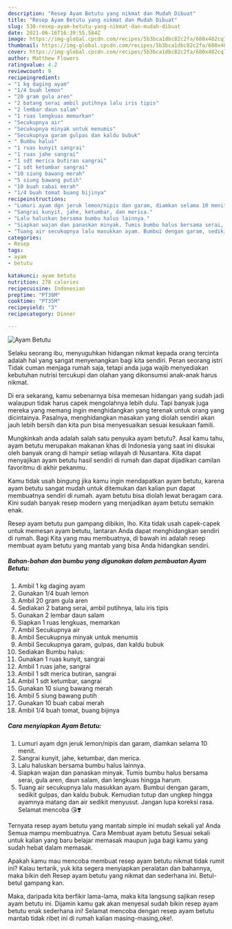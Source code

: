 ```yaml
---
description: "Resep Ayam Betutu yang nikmat dan Mudah Dibuat"
title: "Resep Ayam Betutu yang nikmat dan Mudah Dibuat"
slug: 530-resep-ayam-betutu-yang-nikmat-dan-mudah-dibuat
date: 2021-06-16T16:39:55.584Z
image: https://img-global.cpcdn.com/recipes/5b3bca1dbc82c2fa/680x482cq70/ayam-betutu-foto-resep-utama.jpg
thumbnail: https://img-global.cpcdn.com/recipes/5b3bca1dbc82c2fa/680x482cq70/ayam-betutu-foto-resep-utama.jpg
cover: https://img-global.cpcdn.com/recipes/5b3bca1dbc82c2fa/680x482cq70/ayam-betutu-foto-resep-utama.jpg
author: Matthew Flowers
ratingvalue: 4.2
reviewcount: 9
recipeingredient:
- "1 kg daging ayam"
- "1/4 buah lemon"
- "20 gram gula aren"
- "2 batang serai ambil putihnya lalu iris tipis"
- "2 lembar daun salam"
- "1 ruas lengkuas memarkan"
- "Secukupnya air"
- "Secukupnya minyak untuk menumis"
- "Secukupnya garam gulpas dan kaldu bubuk"
- " Bumbu halus"
- "1 ruas kunyit sangrai"
- "1 ruas jahe sangrai"
- "1 sdt merica butiran sangrai"
- "1 sdt ketumbar sangrai"
- "10 siung bawang merah"
- "5 siung bawang putih"
- "10 buah cabai merah"
- "1/4 buah tomat buang bijinya"
recipeinstructions:
- "Lumuri ayam dgn jeruk lemon/nipis dan garam, diamkan selama 10 menit."
- "Sangrai kunyit, jahe, ketumbar, dan merica."
- "Lalu haluskan bersama bumbu halus lainnya."
- "Siapkan wajan dan panaskan minyak. Tumis bumbu halus bersama serai, gula aren, daun salam, dan lengkuas hingga harum."
- "Tuang air secukupnya lalu masukkan ayam. Bumbui dengan garam, sedikit gulpas, dan kaldu bubuk. Kemudian tutup dan ungkep hingga ayamnya matang dan air sedikit menyusut. Jangan lupa koreksi rasa. Selamat mencoba 😘❣️"
categories:
- Resep
tags:
- ayam
- betutu

katakunci: ayam betutu 
nutrition: 278 calories
recipecuisine: Indonesian
preptime: "PT38M"
cooktime: "PT35M"
recipeyield: "3"
recipecategory: Dinner

---
```



![Ayam Betutu](https://img-global.cpcdn.com/recipes/5b3bca1dbc82c2fa/680x482cq70/ayam-betutu-foto-resep-utama.jpg)

Selaku seorang ibu, menyuguhkan hidangan nikmat kepada orang tercinta adalah hal yang sangat menyenangkan bagi kita sendiri. Peran seorang istri Tidak cuman menjaga rumah saja, tetapi anda juga wajib menyediakan kebutuhan nutrisi tercukupi dan olahan yang dikonsumsi anak-anak harus nikmat.

Di era  sekarang, kamu sebenarnya bisa memesan hidangan yang sudah jadi walaupun tidak harus capek mengolahnya lebih dulu. Tapi banyak juga mereka yang memang ingin menghidangkan yang terenak untuk orang yang dicintainya. Pasalnya, menghidangkan masakan yang diolah sendiri akan jauh lebih bersih dan kita pun bisa menyesuaikan sesuai kesukaan famili. 



Mungkinkah anda adalah salah satu penyuka ayam betutu?. Asal kamu tahu, ayam betutu merupakan makanan khas di Indonesia yang saat ini disukai oleh banyak orang di hampir setiap wilayah di Nusantara. Kita dapat menyajikan ayam betutu hasil sendiri di rumah dan dapat dijadikan camilan favoritmu di akhir pekanmu.

Kamu tidak usah bingung jika kamu ingin mendapatkan ayam betutu, karena ayam betutu sangat mudah untuk ditemukan dan kalian pun dapat membuatnya sendiri di rumah. ayam betutu bisa diolah lewat beragam cara. Kini sudah banyak resep modern yang menjadikan ayam betutu semakin enak.

Resep ayam betutu pun gampang dibikin, lho. Kita tidak usah capek-capek untuk memesan ayam betutu, lantaran Anda dapat menghidangkan sendiri di rumah. Bagi Kita yang mau membuatnya, di bawah ini adalah resep membuat ayam betutu yang mantab yang bisa Anda hidangkan sendiri.

<!--inarticleads1-->

##### Bahan-bahan dan bumbu yang digunakan dalam pembuatan Ayam Betutu:

1. Ambil 1 kg daging ayam
1. Gunakan 1/4 buah lemon
1. Ambil 20 gram gula aren
1. Sediakan 2 batang serai, ambil putihnya, lalu iris tipis
1. Gunakan 2 lembar daun salam
1. Siapkan 1 ruas lengkuas, memarkan
1. Ambil Secukupnya air
1. Ambil Secukupnya minyak untuk menumis
1. Ambil Secukupnya garam, gulpas, dan kaldu bubuk
1. Sediakan  Bumbu halus:
1. Gunakan 1 ruas kunyit, sangrai
1. Ambil 1 ruas jahe, sangrai
1. Ambil 1 sdt merica butiran, sangrai
1. Ambil 1 sdt ketumbar, sangrai
1. Gunakan 10 siung bawang merah
1. Ambil 5 siung bawang putih
1. Gunakan 10 buah cabai merah
1. Ambil 1/4 buah tomat, buang bijinya




<!--inarticleads2-->

##### Cara menyiapkan Ayam Betutu:

1. Lumuri ayam dgn jeruk lemon/nipis dan garam, diamkan selama 10 menit.
1. Sangrai kunyit, jahe, ketumbar, dan merica.
1. Lalu haluskan bersama bumbu halus lainnya.
1. Siapkan wajan dan panaskan minyak. Tumis bumbu halus bersama serai, gula aren, daun salam, dan lengkuas hingga harum.
1. Tuang air secukupnya lalu masukkan ayam. Bumbui dengan garam, sedikit gulpas, dan kaldu bubuk. Kemudian tutup dan ungkep hingga ayamnya matang dan air sedikit menyusut. Jangan lupa koreksi rasa. Selamat mencoba 😘❣️




Ternyata resep ayam betutu yang mantab simple ini mudah sekali ya! Anda Semua mampu membuatnya. Cara Membuat ayam betutu Sesuai sekali untuk kalian yang baru belajar memasak maupun juga bagi kamu yang sudah hebat dalam memasak.

Apakah kamu mau mencoba membuat resep ayam betutu nikmat tidak rumit ini? Kalau tertarik, yuk kita segera menyiapkan peralatan dan bahannya, maka bikin deh Resep ayam betutu yang nikmat dan sederhana ini. Betul-betul gampang kan. 

Maka, daripada kita berfikir lama-lama, maka kita langsung sajikan resep ayam betutu ini. Dijamin kamu gak akan menyesal sudah bikin resep ayam betutu enak sederhana ini! Selamat mencoba dengan resep ayam betutu mantab tidak ribet ini di rumah kalian masing-masing,oke!.

